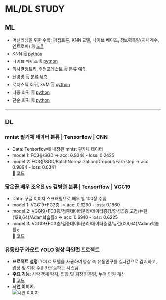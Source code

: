 # ML/DL STUDY
## ML 
- 머신러닝을 위한 수학: 퍼셉트론, KNN 모델, 나이브 베이즈, 정보획득량(지니계수, 엔트로피) 🗒️ [노트](https://changeable-yacht-8d2.notion.site/00-75cd73fc8bf24bdbbadb73a11d8c5d1c?pvs=4)
- KNN 🗒️ [python](https://changeable-yacht-8d2.notion.site/089-1-knn-24da543dc20a46f190ae286747d749c5?pvs=4)
- 나이브 베이즈 🗒️ [python](https://changeable-yacht-8d2.notion.site/090-2-d27890027a104351921ba695abd2c998?pvs=4)
- 의사결정트리, 랜덤포레스트 🗒️ [분류](https://changeable-yacht-8d2.notion.site/091-3-e4b3d119dead4e788f1e02c788c98eca?pvs=4) [예측](https://changeable-yacht-8d2.notion.site/097-9-2c90382113be442ea7e058773bf865da?pvs=4)
- 신경망 🗒️ [분류](https://changeable-yacht-8d2.notion.site/092-4-e3ca2e8b725f446289cc05a41dd67dd2?pvs=4) [예측](https://changeable-yacht-8d2.notion.site/096-8-ff86f5fde20a4b7fb2bbc1f60a6cf256?pvs=4)
- 로지스틱 회귀, SVM 🗒️ [python](https://changeable-yacht-8d2.notion.site/093-5-813cfc3afde441eaa2b1686720f654b8?pvs=4)
- 다중 회귀 🗒️ [python](https://changeable-yacht-8d2.notion.site/094-6-6b01fba32f1a437db984ad05de03b1ef?pvs=4)
- 단순 회귀 🗒️ [python](https://changeable-yacht-8d2.notion.site/095-7-9f144e7ee835416e80c1634602ded779?pvs=4)

---

## DL 
### mnist 필기체 데이터 분류 | Tensorflow | CNN
- Data: Tensorflow에 내장된 mnist 필기체 데이터
- model 1: FC3층/SGD -> acc: 0.9346 - loss: 0.2425
- model 2: FC3층/SGD/BatchNormalization/Dropout/Earlystop -> acc: 0.9894 - loss: 0.0341 </br>
🔗 [코드](DL/DL_mnist_CNN.ipynb)


### 닮은꼴 배우 조우진 vs 김병철 분류 | Tensorflow | VGG19
- Data: 구글 이미지 스크래핑으로 배우 별 100장 수집
- model 1: VGG19+FC3층 -> acc: 0.9290 - loss: 0.1860
- model 2: VGG19+FC3층/검증데이터분리/데이터증강/합성곱층 고정/뉴런(128,64)/Adam학습률o -> acc: 0.6940 - loss: 0.6225
- model 3: VGG19+FC3층/검증데이터분리/데이터증강/뉴런(128,64)/Adam학습률x </br>
🔗 [코드]()


### 유동인구 카운트 YOLO 영상 파일럿 프로젝트
- **프로젝트 설명**: YOLO 모델을 사용하여 영상 속 유동인구를 실시간으로 감지하고, 입장 및 퇴장 수를 카운트하는 시스템.
- **주요 기능**: 사람 객체 탐지, 입장 및 퇴장 카운팅, 누적 인원 계산 </br>
🔗 [코드](https://colab.research.google.com/drive/1g1eJ_ly3gkeQ5JVrr_86XQi1GimkRnyH?usp=sharing)
- **시연 이미지**:  
![시연 이미지](https://github.com/goguma999/pilot/blob/main/count/sjk.jpg?raw=true)




